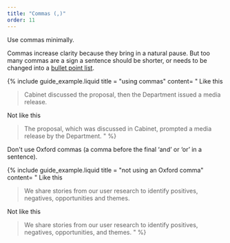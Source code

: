 ```yaml
---
title: "Commas (,)"
order: 11
---
```


Use commas minimally.

Commas increase clarity because they bring in a natural pause. But too many commas are a sign a sentence should be shorter, or needs to be changed into a [bullet point list](/content-structure/#bullet-point-lists).

{% include guide_example.liquid
  title = "using commas"
  content= "
Like this

> Cabinet discussed the proposal, then the Department issued a media release.

Not like this

> The proposal, which was discussed in Cabinet, prompted a media release by the Department.
"
%}

Don't use Oxford commas (a comma before the final ‘and’ or ‘or’ in a sentence).

{% include guide_example.liquid
  title = "not using an Oxford comma"
  content= "
Like this

> We share stories from our user research to identify positives, negatives, opportunities and themes.

Not like this

> We share stories from our user research to identify positives, negatives, opportunities, and themes.
"
%}
